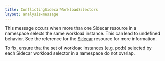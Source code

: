 ```yaml
---
title: ConflictingSidecarWorkloadSelectors
layout: analysis-message
---
```


This message occurs when more than one Sidecar resource in a namespace selects the same workload instance. This can lead to undefined behavior. See the reference for the [Sidecar](/zh/docs/reference/config/networking/sidecar/) resource for more information.

To fix, ensure that the set of workload instances (e.g. pods) selected by each Sidecar workload selector in a namespace do not overlap.
